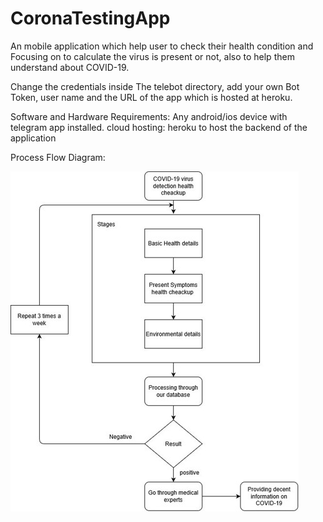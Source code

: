 # CoronaTestingApp
An mobile application which help user to check their health condition and Focusing on to calculate the virus is present or not, also to help them understand about COVID-19.

Change the credentials inside The telebot directory, add your own Bot Token, user name and the URL of the app which is hosted at heroku.

Software and Hardware Requirements:
Any android/ios device with telegram app installed.
cloud hosting: heroku to host the backend of the application

Process Flow Diagram:

![Image description](process.jpg)
